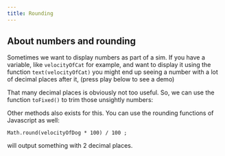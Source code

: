 ```yaml
---
title: Rounding
---
```


## About numbers and rounding

Sometimes we want to display numbers as part of a sim. If you have a variable, like `velocityOfCat` for example, and want to display it using the function `text(velocityOfCat)` you might end up seeing a number with a lot of decimal places after it, (press play below to see a demo)

<script type="text/p5" data-preview-width="400">
function setup() {
  createCanvas(200, 100);
}

function draw() {
  background(240, 240, 240);
  velocityOfCat = Math.sqrt(frameCount);
  fill('black')
  text("velocity of cat: " + velocityOfCat,10,10);
}
</script>

That many decimal places is obviously not too useful. So, we can use the function `toFixed()` to trim those unsightly numbers:

<script type="text/p5" data-preview-width="400">
function setup() {
  createCanvas(200, 100);
}

function draw() {
  background(240, 240, 240);
  velocityOfCat = Math.sqrt(frameCount);
  fill('black')
  text("velocity of cat: " + velocityOfCat.toFixed(2),10,10);

}
</script>

Other methods also exists for this. You can use the rounding functions of Javascript as well:

```
Math.round(velocityOfDog * 100) / 100 ;
```

will output something with 2 decimal places. 
